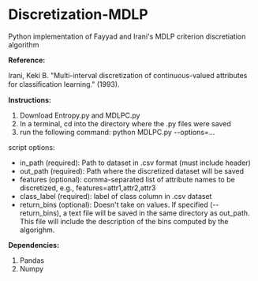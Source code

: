 # Discretization-MDLP
Python implementation of Fayyad and Irani's MDLP criterion discretiation algorithm

**Reference:**

Irani, Keki B. "Multi-interval discretization of continuous-valued attributes for classiﬁcation learning." (1993).

**Instructions:**

1. Download Entropy.py and MDLPC.py
2. In a terminal, cd into the directory where the .py files were saved
3. run the following command:
  python MDLPC.py --options=...
  
script options:
* in_path (required): Path to dataset in .csv format (must include header)
* out_path (required): Path where the discretized dataset will be saved
* features (optional): comma-separated list of attribute names to be discretized, e.g., features=attr1,attr2,attr3
* class_label (required): label of class column in .csv dataset
* return_bins (optional): Doesn't take on values. If specified (--return_bins), a text file will be saved in the same directory as out_path. This file will include the description of the bins computed by the algorighm.

**Dependencies:**

1. Pandas
2. Numpy
